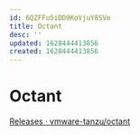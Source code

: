 ```yaml
---
id: 6QZFFu5iDD9KoVjuY8SVe
title: Octant
desc: ''
updated: 1628444413856
created: 1628444413856
---
```

# Octant
[Releases · vmware-tanzu/octant](https://github.com/vmware-tanzu/octant/releases)
